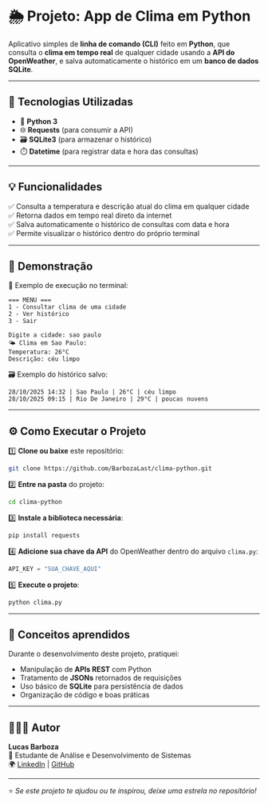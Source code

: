 # 🌦️ Projeto: App de Clima em Python

Aplicativo simples de **linha de comando (CLI)** feito em **Python**, que consulta o **clima em tempo real** de qualquer cidade usando a **API do OpenWeather**, e salva automaticamente o histórico em um **banco de dados SQLite**.

---

## 🚀 Tecnologias Utilizadas
- 🐍 **Python 3**
- 🌐 **Requests** (para consumir a API)
- 🗃️ **SQLite3** (para armazenar o histórico)
- ⏱️ **Datetime** (para registrar data e hora das consultas)

---

## 💡 Funcionalidades
✅ Consulta a temperatura e descrição atual do clima em qualquer cidade  
✅ Retorna dados em tempo real direto da internet  
✅ Salva automaticamente o histórico de consultas com data e hora  
✅ Permite visualizar o histórico dentro do próprio terminal  

---

## 📸 Demonstração
🧩 Exemplo de execução no terminal:
```
=== MENU ===
1 - Consultar clima de uma cidade
2 - Ver histórico
3 - Sair

Digite a cidade: sao paulo
🌤 Clima em Sao Paulo:
Temperatura: 26°C
Descrição: céu limpo
```

🗃️ Exemplo do histórico salvo:
```
28/10/2025 14:32 | Sao Paulo | 26°C | céu limpo
28/10/2025 09:15 | Rio De Janeiro | 29°C | poucas nuvens
```

---

## ⚙️ Como Executar o Projeto

1️⃣ **Clone ou baixe** este repositório:
```bash
git clone https://github.com/BarbozaLast/clima-python.git
```

2️⃣ **Entre na pasta** do projeto:
```bash
cd clima-python
```

3️⃣ **Instale a biblioteca necessária**:
```bash
pip install requests
```

4️⃣ **Adicione sua chave da API** do OpenWeather dentro do arquivo `clima.py`:
```python
API_KEY = "SUA_CHAVE_AQUI"
```

5️⃣ **Execute o projeto**:
```bash
python clima.py
```

---

## 🧠 Conceitos aprendidos
Durante o desenvolvimento deste projeto, pratiquei:
- Manipulação de **APIs REST** com Python  
- Tratamento de **JSONs** retornados de requisições  
- Uso básico de **SQLite** para persistência de dados  
- Organização de código e boas práticas  

---

## 🧑🏾‍💻 Autor
**Lucas Barboza**  
💼 Estudante de Análise e Desenvolvimento de Sistemas  
🌍 [LinkedIn](https://www.linkedin.com/in/barbozalast) | [GitHub](https://github.com/BarbozaLast)

---

⭐ *Se este projeto te ajudou ou te inspirou, deixe uma estrela no repositório!*
